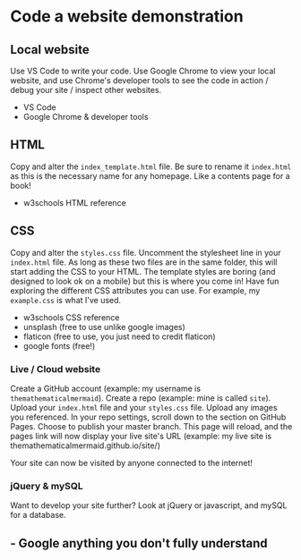 # Code a website demonstration

## Local website

Use VS Code to write your code. Use Google Chrome to view your local website, and use Chrome's developer tools to see the code in action / debug your site / inspect other websites.

- VS Code
- Google Chrome & developer tools

## HTML

Copy and alter the `index_template.html` file. Be sure to rename it `index.html` as this is the necessary name for any homepage. Like a contents page for a book!

- w3schools HTML reference

## CSS

Copy and alter the `styles.css` file. Uncomment the stylesheet line in your `index.html` file. As long as these two files are in the same folder, this will start adding the CSS to your HTML. The template styles are boring (and designed to look ok on a mobile) but this is where you come in! Have fun exploring the different CSS attributes you can use. For example, my `example.css` is what I've used.

- w3schools CSS reference
- unsplash (free to use unlike google images)
- flaticon (free to use, you just need to credit flaticon)
- google fonts (free!)

### Live / Cloud website

Create a GitHub account (example: my username is `themathematicalmermaid`). Create a repo (example: mine is called `site`). Upload your `index.html` file and your `styles.css` file. Upload any images you referenced. In your repo settings, scroll down to the section on GitHub Pages. Choose to publish your master branch. This page will reload, and the pages link will now display your live site's URL (example: my live site is themathematicalmermaid.github.io/site/)

Your site can now be visited by anyone connected to the internet!

### jQuery & mySQL

Want to develop your site further? Look at jQuery or javascript, and mySQL for a database.

## - Google anything you don't fully understand
